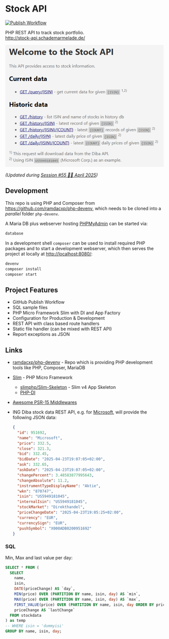 # Stock API

[![Publish Workflow](https://github.com/ramdacxp/stock-api/actions/workflows/publish.yml/badge.svg)](https://github.com/ramdacxp/stock-api/actions/workflows/publish.yml)

PHP REST API to track stock portfolio.  
<http://stock-api.schademarmelade.de/>

![REST API Index Page](screenshot.png)

_(Updated during [Session #55 👨‍💻 April 2025](https://session.pestilenz.org/))_

## Development

This repo is using PHP and Composer from <https://github.com/ramdacxp/php-devenv>, which needs to be cloned into a _parallel_ folder `php-devenv`.

A Maria DB plus webserver hosting [PHPMyAdmin](http://127.0.0.1:8181) can be started via:

```cmd
database
```

In a development shell `composer` can be used to install required PHP packages and to start a development webserver, which then serves the project at locally at <http://localhost:8080/>:

```cmd
devenv
composer install
composer start
```

## Project Features

* GitHub Publish Workflow
* SQL sample files
* PHP Micro Framework Slim with DI and App Factory
* Configuration for Production & Development
* REST API with class based route handlers
* Static file handler (can be mixed with REST API)
* Report exceptions as JSON

## Links

* [ramdacxp/php-devenv](https://github.com/ramdacxp/php-devenv) - Repo which is providing PHP development tools like PHP, Composer, MariaDB

* [Slim](https://www.slimframework.com/) - PHP Micro Framework
  * [slimphp/Slim-Skeleton](https://github.com/slimphp/Slim-Skeleton) - Slim v4 App Skeleton
  * [PHP-DI](https://php-di.org/doc/frameworks/slim.html)

* [Awesome PSR-15 Middlewares](https://github.com/middlewares/awesome-psr15-middlewares?tab=readme-ov-file)

* ING Diba stock data REST API, e.g. for [Microsoft](https://component-api.wertpapiere.ing.de/api/v1/components/instrumentheader/US5949181045), will provide the following JSON data:

  ```json
  {
    "id": 951692,
    "name": "Microsoft",
    "price": 332.5,
    "close": 321.3,
    "bid": 332.45,
    "bidDate": "2025-04-23T19:07:05+02:00",
    "ask": 332.65,
    "askDate": "2025-04-23T19:07:05+02:00",
    "changePercent": 3.48583877995643,
    "changeAbsolute": 11.2,
    "instrumentTypeDisplayName": "Aktie",
    "wkn": "870747",
    "isin": "US5949181045",
    "internalIsin": "US5949181045",
    "stockMarket": "Direkthandel",
    "priceChangeDate": "2025-04-23T19:05:25+02:00",
    "currency": "EUR",
    "currencySign": "EUR",
    "pushSymbol": "X000ADB0200951692"
  }
  ```

### SQL

Min, Max and last value per day:

```sql
SELECT * FROM (
  SELECT 
    name, 
    isin,
    DATE(priceChange) AS `day`,
    MIN(price) OVER (PARTITION BY name, isin, day) AS `min`,
    MAX(price) OVER (PARTITION BY name, isin, day) AS `max`,
    FIRST_VALUE(price) OVER (PARTITION BY name, isin, day ORDER BY priceChange DESC) AS `last`,
    priceChange AS `lastChange`
  FROM stockdata
) as temp
-- WHERE isin = 'dummyisi'
GROUP BY name, isin, day;
```
